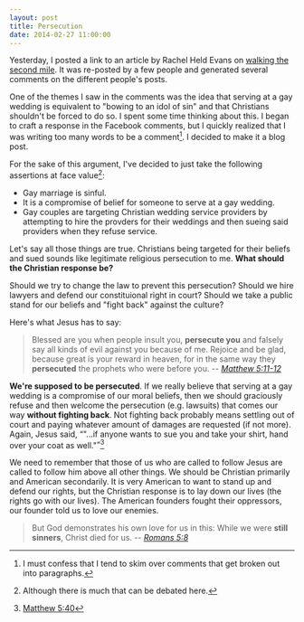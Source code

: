 ```yaml
---
layout: post
title: Persecution
date: 2014-02-27 11:00:00
---
```


Yesterday, I posted a link to an article by Rachel Held Evans on [walking
the second mile][1]. It was re-posted by a few people and generated
several comments on the different people's posts.

One of the themes I saw in the comments was the idea that serving at a
gay wedding is equivalent to "bowing to an idol of sin" and that
Christians shouldn't be forced to do so. I spent some time thinking
about this. I began to craft a response in the Facebook comments,
but I quickly realized that I was writing too many words to be a
comment[^1]. I decided to make it a blog post.

For the sake of this argument, I've decided to just take the following
assertions at face value[^2]:

 - Gay marriage is sinful.
 - It is a compromise of belief for someone to serve at a gay wedding.
 - Gay couples are targeting Christian wedding service providers by
   attempting to hire the provders for their weddings and then sueing
   said providers when they refuse service.

Let's say all those things are true. Christians being targeted for their
beliefs and sued sounds like legitimate religious persecution to me. 
**What should the Christian response be?**

Should we try to change the law to prevent this persecution? Should we
hire lawyers and defend our constituional right in court? Should we take
a public stand for our beliefs and "fight back" against the culture?

Here's what Jesus has to say:
> Blessed are you when people insult you, **persecute you** and falsely
> say all kinds of evil against you because of me. Rejoice and be glad,
> because great is your reward in heaven, for in the same way they
> **persecuted** the prophets who were before you.
-- <cite>[Matthew 5:11-12][2]</cite>

**We're supposed to be persecuted**. If we really believe that serving
at a gay wedding is a compromise of our moral beliefs, then we should
graciously refuse and then welcome the persecution (e.g. lawsuits) that
comes our way **without fighting back**. Not fighting back probably
means settling out of court and paying whatever amount of damages are
requested (if not more). Again, Jesus said, <q>"...if anyone wants to
sue you and take your shirt, hand over your coat as well."</q>[^3]

We need to remember that those of us who are called to follow Jesus are
called to follow him above all other things. We should be Christian
primarily and American secondarily. It is very American to want to stand
up and defend our rights, but the Christian response is to lay down our
lives (the rights go with our lives). The American founders fought their
oppressors, our founder told us to love our enemies.

> But God demonstrates his own love for us in this: While we were **still
> sinners**, Christ died for us.
-- <cite>[Romans 5:8][3]</cite>


[^1]: I must confess that I tend to skim over comments that get broken out into paragraphs.
[^2]: Although there is much that can be debated here.
[^3]: <a href="http://www.biblegateway.com/passage/?search=matthew+5%3A40&version=NIV">Matthew 5:40</a>

[1]: http://rachelheldevans.com/blog/jesus-religious-freedom-gay-lesbian-discrimination
[2]: http://www.biblegateway.com/passage/?search=matthew+5%3A11-12&version=NIV
[3]: http://www.biblegateway.com/passage/?search=Romans+5:8&version=NIV
